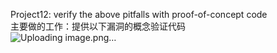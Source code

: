 Project12: verify the above pitfalls with proof-of-concept code  
主要做的工作：提供以下漏洞的概念验证代码  
![Uploading image.png…]()

